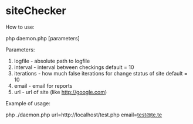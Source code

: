 siteChecker
===========
How to use:

php daemon.php [parameters]

Parameters:

1. logfile - absolute path to logfile
2. interval - interval between checkings default = 10
3. iterations - how much false iterations for change status of site default = 10
4. email - email for reports
5. url - url of site (like http://google.com)


 Example of usage:
 
 php ./daemon.php url=http://localhost/test.php email=test@te.te
